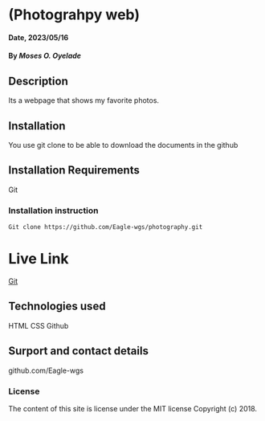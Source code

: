 # (Photograhpy web)
#### Date, 2023/05/16
#### By *Moses O. Oyelade*
## Description
Its a webpage that shows my favorite photos.
## Installation
You use git clone to be able to download the documents in the github
## Installation Requirements
Git
### Installation instruction
```
Git clone https://github.com/Eagle-wgs/photography.git

```
# Live Link
[Git](https://Eagle-wgs.github.io/photography/)
## Technologies used
HTML
CSS
Github
## Surport and contact details
github.com/Eagle-wgs
### License
The content of this site is license under the MIT license
Copyright (c) 2018.
